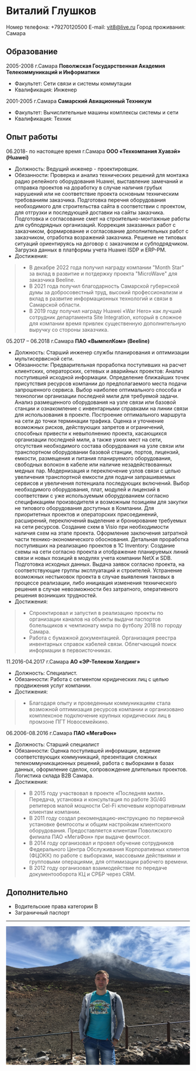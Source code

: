# Виталий Глушков

Номер телефона:    +79270120500
E-mail:            vit8@live.ru
Город проживания:  Самара

## Образование

2005-2008 г.Самара
**Поволжская Государственная Академия Телекоммуникаций и Информатики**
- Факультет: Сети связи и системы коммутации
- Квалификация: Инженер

2001-2005 г.Самара
**Самарский Авиационный Техникум**
- Факультет: Вычислительные машины комплексы системы и сети
- Квалификация: Техник

## Опыт работы

06.2018- по настоящее время г.Самара
**ООО «Техкомпания Хуавэй» (Huawei)**
- Должность: Ведущий инженер - проектировщик.
- Обязанности: Проверка и анализ технических решений для монтажа радио релейного оборудования Huawei, выставление замечаний и отправка проектов на доработку в случае наличия грубых нарушений или не соответствие проекта основным техническим требованиям заказчика. Подготовка перечня оборудования необходимого для строительства сайта в соответствии с проектом, для отгрузки и последующей доставки на сайты заказчика. Подготовка и согласование смет на строительно-монтажные работы для субподрядных организаций. Коррекция заказанных работ с заказчиком, формирование и согласование дополнительных работ с заказчиком, отработка возражений заказчика. Решение не типовых ситуаций ориентируясь на договор с заказчиком и субподрядчиком. Загрузка данных в платформы учета Huawei ISDP и ERP-PM.
- Достижения:
> - В декабре 2022 года получил награду компании "Month Star" за вклад в развитие и потдержку проекта "MicroWave" для заказчика Beeline.
> - В 2021 года получил благодарность Самарской губернской думы за добросовестный труд, высокий профессионализм и вклад в развитие информационных технологий и связи в Самарской области.
> - В 2019 году получил награду Huawei «War Hero» как лучший сотрудник департамента Site Integration, который в сложное для компании время привлек существенную дополнительную выручку со стороны заказчика.

05.2017 – 06.2018 г.Самара
**ПАО «ВымпелКом» (Beeline)**
- Должность: Старший инженер службы планирования и оптимизации мультисервисной сети.
- Обязанности: Предварительная проработка поступивших на расчет клиентских, операторских, сетевых и аварийных проектов: Анализ поступившей исходной информации. Определение ближайших точек присутствия ресурсов компании до предполагаемого места подачи запрошенного сервиса. Выбор наиболее оптимального способа и технологии организации последней мили для требуемой задачи. Анализ размещенного оборудования на узле связи или базовой станции и ознакомление с инвентарными справками на линии связи для использования в проекте. Построение оптимального маршрута на сети до точки терминации трафика. Оценка и уточнение возможных рисков, действующих запретов и ограничений, способных привести к невыполнению проекта, касающихся организации последней мили, а также узких мест на сети, отсутствия необходимого состава оборудования на узле связи или транспортном оборудовании базовой станции, портов, лицензий, емкости, размещения и питания планируемого оборудования, свободных волокон в кабеле или наличие незадействованных медных пар. Модернизация и переключение узлов связи с целью увеличения транспортной емкости для подачи запрашиваемых сервисов и увеличения потенциала последующих включений. Выбор необходимого оборудования, плат, модулей и лицензий в соответствии с уже используемым оборудованием согласно спецификациям производителя и возможным позициям для закупки не типового оборудования доступных в Компании. Для приоритетных проектов и операторских присоединений, расширений, переключений выделение и бронирование требуемых на сети ресурсов. Создание схем в Visio при необходимости наличия схем на этапе проекта. Оформление заключения затратной части технико-экономического обоснования. Детальная проработка поступивших на реализацию проектов в 1С Inventory: Создание схемы на сети согласно проекта и отображение планируемых линий связи и новых позиций в модулях учета компании NetX и SDB. Подготовка исходных данных. Выдача заявок согласно проекта, на соответствующие группы эксплуатаций и строителей. Устранение возможных нестыковок проекта в случае выявления таковых в процессе реализации, либо инициация изменения технического решения в случае невозможности без затратного, оперативного решения возникших трудностей.
- Достижения:
> - Спроектировал и запустил в реализацию проекты по организации каналов на объекты выдачи паспортов болельщиков к чемпионату мира по футболу 2018 по городу Самара.
> - Работа с бумажной документацией. Организация реестра инвентарных справок кабелей связи. Облегчающий поиск информации в первоисточниках.

11.2016-04.2017 г.Самара
**АО «ЭР-Телеком Холдинг»**
- Должность: Специалист.
- Обязанности: Работа с сегментом юридических лиц с целью продвижения услуг компании.
- Достижения:
> - Благодаря опыту и проведенным коммуникациям стала возможной оптимизация ресурсов компании и организовано комплексное подключение крупных юридических лиц в промзоне ПГТ Новосемейкино.

06.2006-08.2016 г.Самара
**ПАО «МегаФон»**
- Должность: Старший специалист
- Обязанности: Оценка поступившей информации, ведение соответствующих коммуникаций, презентация сложных телекоммуникационных решений, работа с выборками в базах данных, оформление сделок, сопровождение длительных проектов. Логистика склада B2B Самара.
- Достижения:
> - В 2015 году участвовал в проекте «Последняя миля». Передача, установка и консультация по работе 3G/4G репитеров малой мощности Cel-Fi ключевым корпоративным клиентам компании. 
> - В 2011 году создал рекомендацию-инструкцию по первичной установке фемтосоты и общим настройкам клиентского оборудования. Предоставляется клиентам Поволжского филиала ПАО «МегаФон» при выдаче фемтосот.
> - В 2014 году организовал и провел обучение сотрудников Федерального Центра Обслуживания Корпоративных клиентов (ФЦОКК) по работе с выборками, массовыми действиями и групповыми операциями, для оптимизации рабочего времени.
> - В 2012 году организовал взаимодействие по передаче документооборота КЦ и СРБР через CRM.

## Дополнительно
- Водительские права категории B
- Заграничный паспорт


---

![](img/IMG_3463.jpg)
